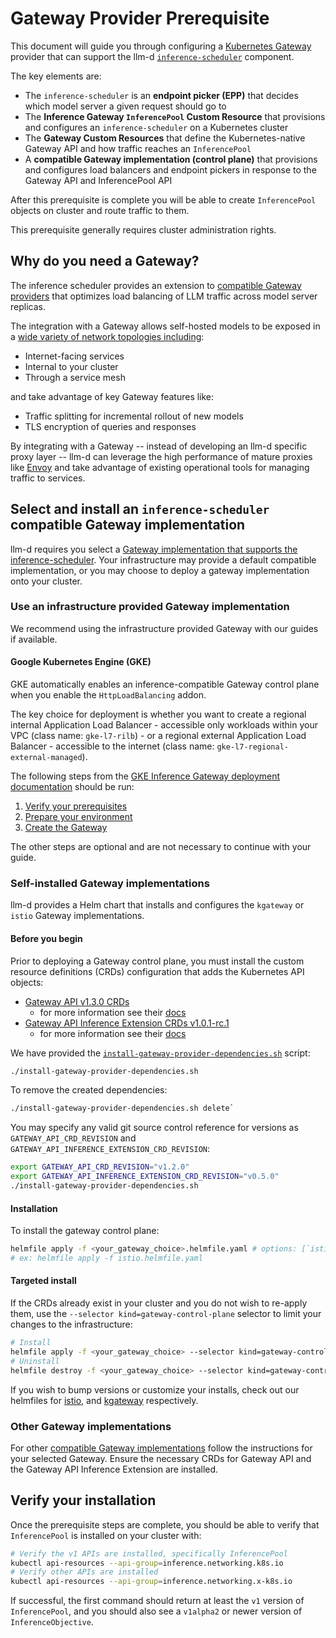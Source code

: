 # Gateway Provider Prerequisite

This document will guide you through configuring a [Kubernetes Gateway](https://gateway-api.sigs.k8s.io/) provider that can support the llm-d [`inference-scheduler`](https://github.com/llm-d/llm-d-inference-scheduler) component.

The key elements are:

* The `inference-scheduler` is an **endpoint picker (EPP)** that decides which model server a given request should go to
* The **Inference Gateway `InferencePool` Custom Resource** that provisions and configures an `inference-scheduler` on a Kubernetes cluster
* The **Gateway Custom Resources** that define the Kubernetes-native Gateway API and how traffic reaches an `InferencePool`
* A **compatible Gateway implementation (control plane)** that provisions and configures load balancers and endpoint pickers in response to the Gateway API and InferencePool API

After this prerequisite is complete you will be able to create `InferencePool` objects on cluster and route traffic to them.

This prerequisite generally requires cluster administration rights.

## Why do you need a Gateway?

The inference scheduler provides an extension to [compatible Gateway providers](https://gateway-api-inference-extension.sigs.k8s.io/implementations/gateways/) that optimizes load balancing of LLM traffic across model server replicas.

The integration with a Gateway allows self-hosted models to be exposed in a [wide variety of network topologies including](https://gateway-api.sigs.k8s.io/concepts/use-cases/):

* Internet-facing services
* Internal to your cluster
* Through a service mesh

and take advantage of key Gateway features like:

* Traffic splitting for incremental rollout of new models
* TLS encryption of queries and responses

By integrating with a Gateway -- instead of developing an llm-d specific proxy layer -- llm-d can leverage the high performance of mature proxies like [Envoy](https://www.envoyproxy.io/) and take advantage of existing operational tools for managing traffic to services.

## Select and install an `inference-scheduler` compatible Gateway implementation

llm-d requires you select a [Gateway implementation that supports the inference-scheduler](https://gateway-api-inference-extension.sigs.k8s.io/implementations/gateways/). Your infrastructure may provide a default compatible implementation, or you may choose to deploy a gateway implementation onto your cluster.

### Use an infrastructure provided Gateway implementation

We recommend using the infrastructure provided Gateway with our guides if available.

#### Google Kubernetes Engine (GKE)

GKE automatically enables an inference-compatible Gateway control plane when you enable the `HttpLoadBalancing` addon.  

The key choice for deployment is whether you want to create a regional internal Application Load Balancer - accessible only workloads within your VPC (class name: `gke-l7-rilb`) - or a regional external Application Load Balancer - accessible to the internet (class name: `gke-l7-regional-external-managed`).

The following steps from the [GKE Inference Gateway deployment documentation](https://cloud.google.com/kubernetes-engine/docs/how-to/deploy-gke-inference-gateway) should be run:

1. [Verify your prerequisites](https://cloud.google.com/kubernetes-engine/docs/how-to/deploy-gke-inference-gateway#before-you-begin)
2. [Prepare your environment](https://cloud.google.com/kubernetes-engine/docs/how-to/deploy-gke-inference-gateway#prepare-environment)
3. [Create the Gateway](https://cloud.google.com/kubernetes-engine/docs/how-to/deploy-gke-inference-gateway#create-gateway)

The other steps are optional and are not necessary to continue with your guide.

### Self-installed Gateway implementations

llm-d provides a Helm chart that installs and configures the `kgateway` or `istio` Gateway implementations.

#### Before you begin

Prior to deploying a Gateway control plane, you must install the custom resource definitions (CRDs) configuration that adds the Kubernetes API objects:

- [Gateway API v1.3.0 CRDs](https://github.com/kubernetes-sigs/gateway-api/tree/v1.3.0/config/crd)
  - for more information see their [docs](https://gateway-api.sigs.k8s.io/guides/)
- [Gateway API Inference Extension CRDs v1.0.1-rc.1](https://github.com/kubernetes-sigs/gateway-api-inference-extension/tree/v1.0.1-rc.1/config/crd)
  - for more information see their [docs](https://gateway-api-inference-extension.sigs.k8s.io/)

We have provided the [`install-gateway-provider-dependencies.sh`](./install-gateway-provider-dependencies.sh) script:

```bash
./install-gateway-provider-dependencies.sh
```

To remove the created dependencies: 

```bash
./install-gateway-provider-dependencies.sh delete`
```

You may specify any valid git source control reference for versions as `GATEWAY_API_CRD_REVISION` and `GATEWAY_API_INFERENCE_EXTENSION_CRD_REVISION`:

```bash
export GATEWAY_API_CRD_REVISION="v1.2.0"
export GATEWAY_API_INFERENCE_EXTENSION_CRD_REVISION="v0.5.0"
./install-gateway-provider-dependencies.sh
```

#### Installation

To install the gateway control plane:

```bash
helmfile apply -f <your_gateway_choice>.helmfile.yaml # options: [`istio`, `kgateway`]
# ex: helmfile apply -f istio.helmfile.yaml
```

#### Targeted install

If the CRDs already exist in your cluster and you do not wish to re-apply them, use the `--selector kind=gateway-control-plane` selector to limit your changes to the infrastructure:

```bash
# Install
helmfile apply -f <your_gateway_choice> --selector kind=gateway-control-plane
# Uninstall
helmfile destroy -f <your_gateway_choice> --selector kind=gateway-control-plane
```

If you wish to bump versions or customize your installs, check out our helmfiles for [istio](./istio.helmfile.yaml), and [kgateway](./kgateway.helmfile.yaml) respectively.

### Other Gateway implementations

For other [compatible Gateway implementations](https://gateway-api-inference-extension.sigs.k8s.io/implementations/gateways/) follow the instructions for your selected Gateway. Ensure the necessary CRDs for Gateway API and the Gateway API Inference Extension are installed.

## Verify your installation

Once the prerequisite steps are complete, you should be able to verify that `InferencePool` is installed on your cluster with:

```bash
# Verify the v1 APIs are installed, specifically InferencePool
kubectl api-resources --api-group=inference.networking.k8s.io
# Verify other APIs are installed
kubectl api-resources --api-group=inference.networking.x-k8s.io
```

If successful, the first command should return at least the `v1` version of `InferencePool`, and you should also see a `v1alpha2` or newer version of `InferenceObjective`.
